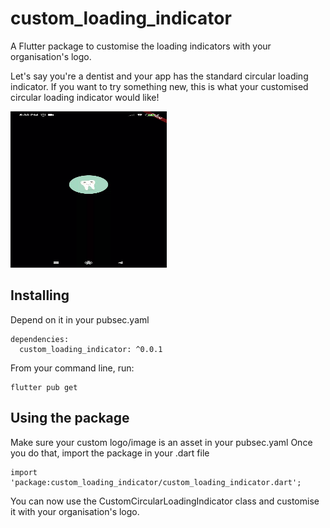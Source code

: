 # custom_loading_indicator

A Flutter package to customise the loading indicators with your organisation's logo.

Let's say you're a dentist and your app has the standard circular loading indicator. If you want to try
something new, this is what your customised circular loading indicator would like!

<img src="customcircularloading.gif" width="250" height="250"/>

## Installing
Depend on it in your pubsec.yaml

```
dependencies:
  custom_loading_indicator: ^0.0.1
```

From your command line, run:
```
flutter pub get
```

## Using the package
Make sure your custom logo/image is an asset in your pubsec.yaml
Once you do that, import the package in your .dart file

```
import 'package:custom_loading_indicator/custom_loading_indicator.dart';
```

You can now use the CustomCircularLoadingIndicator class and customise it with your organisation's logo.